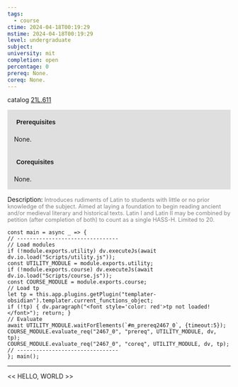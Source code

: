```yaml
---
tags:
  - course
ctime: 2024-04-18T00:19:29
mstime: 2024-04-18T00:19:29
level: undergraduate
subject: 
university: mit
completion: open
percentage: 0
prereq: None.
coreq: None.
---
```


catalog [21L.611](http://student.mit.edu/catalog/m21La.html#21L.611)

<span style="display: block; padding: 15px; background-color: rgb(100, 100, 100, 0.2);"><font id="m_prereq2467_0" style="display: block; font-family: Arial, sans-serif; font-weight: bold; padding: 5px">Prerequisites</font><br><span id="prereq2467_0">None.</span></span>
<span style="display: block; padding: 15px; background-color: rgb(100, 100, 100, 0.2);"><font id="m_coreq2467_0" style="display: block; font-family: Arial, sans-serif; font-weight: bold; padding: 5px">Corequisites</font><br><span id="coreq2467_0">None.</span></span>

<font style="">Description:</font>
<font style="color: grey; font-size: 0.8rem;">Introduces rudiments of Latin to students with little or no prior knowledge of the subject. Aimed at laying a foundation to begin reading ancient and/or medieval literary and historical texts. Latin I and Latin II may be combined by petition (after completion of both) to count as a single HASS-H. Limited to 20.</font>

```dataviewjs
const main = async _ => {
// --------------------------------
// Load modules
if (!module.exports.utility) dv.executeJs(await dv.io.load("Scripts/utility.js"));
const UTILITY_MODULE = module.exports.utility;
if (!module.exports.course) dv.executeJs(await dv.io.load("Scripts/course.js"));
const COURSE_MODULE = module.exports.course;
// Load tp
let tp = this.app.plugins.getPlugin("templater-obsidian").templater.current_functions_object;
if (!tp) { dv.paragraph("<font style='color: red'>tp not loaded!</font>"); return; }
// Evaluate
await UTILITY_MODULE.waitForElements(`#m_prereq2467_0`, {timeout:5});
COURSE_MODULE.evaluate_req("2467_0", "prereq", UTILITY_MODULE, dv, tp);
COURSE_MODULE.evaluate_req("2467_0", "coreq", UTILITY_MODULE, dv, tp);
// --------------------------------
}; main();
```

---

<< HELLO, WORLD >>
